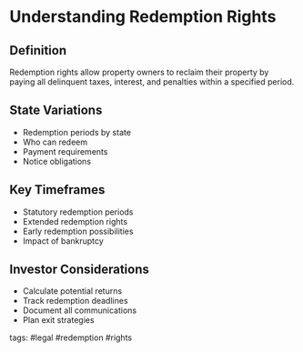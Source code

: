 # Understanding Redemption Rights

## Definition
Redemption rights allow property owners to reclaim their property by paying all delinquent taxes, interest, and penalties within a specified period.

## State Variations
- Redemption periods by state
- Who can redeem
- Payment requirements
- Notice obligations

## Key Timeframes
- Statutory redemption periods
- Extended redemption rights
- Early redemption possibilities
- Impact of bankruptcy

## Investor Considerations
- Calculate potential returns
- Track redemption deadlines
- Document all communications
- Plan exit strategies

tags: #legal #redemption #rights 